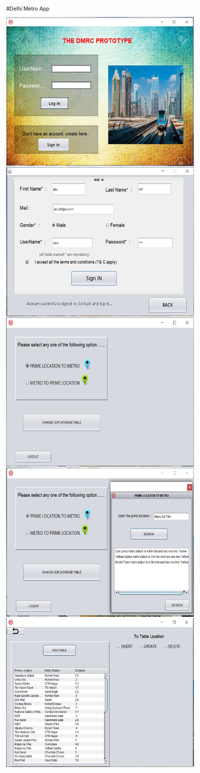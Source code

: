 #Delhi Metro App


<img src ="initial_page.png" height="400" width ="550" >

<img src ="Signin -page.png" height="400" width ="550" >

<img src ="third.png" height="400" width ="550" >

<img src ="fourth.png" height="400" width ="550" >

<img src ="fifth.png" height="400" width ="550" >
